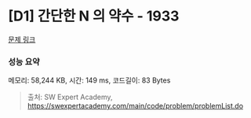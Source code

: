 # [D1] 간단한 N 의 약수 - 1933 

[문제 링크](https://swexpertacademy.com/main/code/problem/problemDetail.do?contestProbId=AV5PhcWaAKIDFAUq) 

### 성능 요약

메모리: 58,244 KB, 시간: 149 ms, 코드길이: 83 Bytes



> 출처: SW Expert Academy, https://swexpertacademy.com/main/code/problem/problemList.do